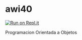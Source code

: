 # awi40

[![Run on Repl.it](https://repl.it/badge/github/Carlos-Armando/awi40)](https://repl.it/github/Carlos-Armando/awi40)

Programacion Orientada a Objetos
